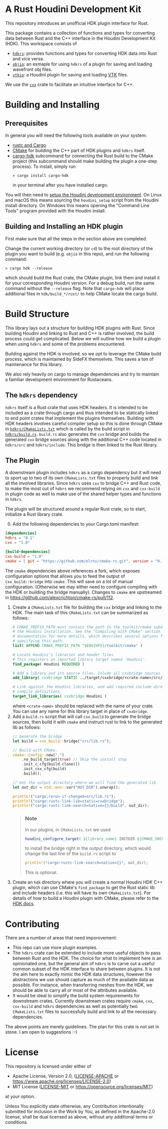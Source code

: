 # A Rust Houdini Development Kit

This repository introduces an unofficial HDK plugin interface for Rust.

This package contains a collection of functions and types for converting data between Rust and the
C++ interface in the Houdini Development Kit (HDK). This workspace consists of
 - [`hdkrs`](hdkrs): provides functions and types for converting HDK data into Rust and vice versa.
 - [`objio`](objio): an exmaple for using `hdkrs` of a plugin for saving and loading wavefront obj files.
 - [`vtkio`](vtkio): a Houdini plugin for saving and loading [VTK](https://vtk.org) files.

We use the [`cxx`](https://cxx.rs/) crate to facilitate an intuitive interface for C++.


# Building and Installing

## Prerequisites
In general you will need the following tools available on your system:
- [rustc and Cargo](https://www.rust-lang.org/learn/get-started).
- [CMake](https://cmake.org/) for building the C++ part of HDK plugins and `hdkrs` itself.
- [cargo-hdk](https://crates.io/crates/cargo-hdk) subcommand for connecting the Rust build to the
  CMake project (this subcommand should make building the plugin a one-step process). To install,
  simply run
  ```
  > cargo install cargo-hdk
  ```
  in your terminal after you have installed cargo.

You will then need to [setup the Houdini development
environment](https://www.sidefx.com/docs/hdk/_h_d_k__intro__getting_started.html). On Linux and macOS this means sourcing the `houdini_setup` script from the Houdini install directory. On Windows this means opening the "Command Line Tools" program provided with the Houdini install.

## Building and Installing an HDK plugin

First make sure that all the steps in the section above are completed.

Change the current working directory (or `cd`) to the root directory of the plugin you want to build (e.g. `objio` in this repo), and run the following command:
```
> cargo hdk --release
```
which should build the Rust crate, the CMake plugin, link them and install it for your corresponding Houdini version.
For a debug build, run the same command without the `--release` flag.
Note that `cargo-hdk` will place additional files in `hdk/build_*/rust/` to help CMake locate the cargo build.

# Build Structure

This library lays out a structure for building HDK plugins with Rust.
Since building Houdini and linking to Rust and C++ is rather involved, the build process could get complicated. Below we will outline how we build a plugin when using `hdkrs` and some of the problems encountered.

Building against the HDK is involved, so we opt to leverage the CMake build process, which is maintained by SideFX themselves. This saves a ton of maintenance for this library.

We also rely heavily on cargo to manage dependencies and try to maintain a familiar development environment for Rustaceans.

## The `hdkrs` dependency

`hdkrs` itself is a Rust crate that uses HDK headers. It is intended to be included as a crate through cargo and thus intended to be statically linked to end point crates that implement the plugins themselves. Building with HDK headers involves careful compiler setup so this is done through CMake in [`hdkrs/CMakeLists.txt`](hdkrs/CMakeLists.txt) which is called by the build script in [`hdkrs/build.rs`](hdkrs/build.rs). `build.rs` also generates the `cxx` bridge and builds the generated `cxx` bridge sources along with the additional C++ code located in `hdkrs/src` and `hdkrs/include`. This bridge is then linked to the Rust library.

## The Plugin

A downstream plugin includes `hdkrs` as a cargo dependency
but it will need to sport up to two of its own `CMakeLists.txt` files to properly build and link all the involved libraries. Since `hdkrs` uses `cxx` to bridge C++ and Rust code, to make the most out of `hdkrs` we recommend relying on `cxx` and `cxx-build` in plugin code as well to make use of the shared helper types and functions in `hdkrs`.

The plugin will be structured around a regular Rust crate, so to start, initialize a Rust library crate.

0. Add the following dependencies to your Cargo.toml manifest:
```toml
[dependencies]
hdkrs = "0.1"
cxx = "1.0"

[build-dependencies]
cxx-build = "1.0"
cmake = { git = "https://github.com/elrnv/cmake-rs.git", version = "0.1" }
```
The `cmake` dependencies above references a fork, which exposes configuration options that allows you to feed the output of `cxx_build::bridge` into `cmake`. This will save on a lot of manual configuration. (Otherwise we may either need to configure compiling with the HDK or building the bridge manually).
Changes to `cmake` are upstreamed in https://github.com/alexcrichton/cmake-rs/pull/112.

1. Create a `CMakeLists.txt` file for building the `cxx` bridge and linking to the HDK.
   The main task of this `CMakeLists.txt` can be summarized as follows:
   ```cmake
   # CMAKE_PREFIX_PATH must contain the path to the toolkit/cmake subdirectory of
   # the Houdini installation. See the "Compiling with CMake" section of the HDK
   # documentation for more details, which describes several options for
   # specifying this path.
   list( APPEND CMAKE_PREFIX_PATH "$ENV{HFS}/toolkit/cmake" )

   # Locate Houdini's libraries and header files.
   # This registers an imported library target named 'Houdini'.
   find_package( Houdini REQUIRED )

   # Add a library and its source files. Inlude all cxxbridge sources here.
   add_library( cxxbridge STATIC ../target/cxxbridge/<crate-name>/src/lib.rs.cc)

   # Link against the Houdini libraries, and add required include directories and
   # compile definitions.
   target_link_libraries( cxxbridge Houdini )
   ```
   where `<crate-name>` should be replaced with the name of your crate. You can use any name for this library target in place of `cxxbridge`.
2. Add a `build.rs` script that will call `cxx_build` to generate the bridge sources, then build it with `cmake` and instruct rust to link to the generated lib as follows:
   ```rust
   // Generate the bridge
   let build = cxx_build::bridge("src/lib.rs");

   // Build with CMake.
   cmake::Config::new(".")
       .no_build_target(true) // Skip the install step
       .init_c_cfg(build.clone())
       .init_cxx_cfg(build)
       .build();

   // Get the output directory where we will find the generated lib.
   let out_dir = std::env::var("OUT_DIR").unwrap();

   println!("cargo:rerun-if-changed=src/lib.rs");
   println!("cargo:rustc-link-lib=static=cxxbridge");
   println!("cargo:rustc-link-search=native={}/build", out_dir);
   ```
   > ### Note
   > In our plugins, in `CMakeLists.txt` we used 
   > ```cmake
   > houdini_configure_target( ${library_name} INSTDIR ${CMAKE_INSTALL_PREFIX} LIB_PREFIX lib)
   > ```
   > to install the bridge right in the output directory, which would change the last line of the `build.rs` script to
   > ```rust
   > println!("cargo:rustc-link-search=native={}", out_dir);
   > ```
   > This is optional.
3. Create an `hdk` directory where you will create a normal Houdini HDK C++ plugin, which can use CMake's `find_package` to get the Rust static lib and include headers (i.e. this will have its own `CMakeLists.txt`). For details of how to build a Houdini plugin with CMake, please refer to the [HDK docs](https://www.sidefx.com/docs/hdk/_h_d_k__intro__compiling.html#HDK_Intro_Compiling_CMake).


# Contributing

There are a number of areas that need imporovement:
 - This repo can use more plugin examples.
 - The `hdkrs` crate can be extended to include more useful objects to pass between Rust and the HDK. The choice for what to implement here is an opinionated one, but the general aim of `hdkrs` is to carve out a useful common subset of the HDK interface to share between plugins.
   It is not the aim here to exactly mimic the HDK data structures, however the abstractions we use should capture as much of the available data as possible. For instance, when transferring meshes from the HDK, we should be able to carry all or most of the attributes available.
 - It would be ideal to simplify the build system requirements for downstream crates. Currently  downstream crates require `cmake`, `cxx`, `cxx-build` and `hdkrs` dependencies as well as potentially two `CMakeLists.txt` files to successfully build and link to all the necessary dependencies.

The above points are merely guidelines. The plan for this crate is not set in stone. I am open to suggestions :-)


# License

This repository is licensed under either of

 * Apache License, Version 2.0, ([LICENSE-APACHE](LICENSE-APACHE) or
   https://www.apache.org/licenses/LICENSE-2.0)
 * MIT License ([LICENSE-MIT](LICENSE-MIT) or https://opensource.org/licenses/MIT)

at your option.

Unless You explicitly state otherwise, any Contribution intentionally submitted for inclusion in
the Work by You, as defined in the Apache-2.0 license, shall be dual licensed as above, without
any additional terms or conditions.
